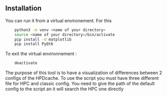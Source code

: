 ## Installation

You can run it from a virtual environement. For this 
```bash
    python3 -m venv <name of your directory>
    source <name of your directory>/bin/activate
    pip install -U matplotlib
    pip install PyQt6
```

To exit the virtual environnement :

```bash
    deactivate
```

The purpose of this tool is to have a visualization of differences between 2 configs of the HPDcache.
To use the script you must have three different file for HPC and classic config.
You need to give the path of the default config to the script an it will search the HPC one directly
